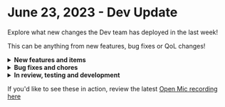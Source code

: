 # June 23, 2023 - Dev Update

Explore what new changes the Dev team has deployed in the last week!

This can be anything from new features, bug fixes or QoL changes!

<details>

<summary><strong>New features and items</strong></summary>

* Datto PSA webhooks
* Added Try/Catch statements to Jinja

</details>

<details>

<summary><strong>Bug fixes and chores</strong></summary>

* Fix tagged orgs not showing up in Trigger Context dropdown
* Added a cron job to prune acknowledge database notifications
* Fixed Datto PSA test action to use the version endpoint
* Fixed a bug when using SSL for the database integration

</details>

<details>

<summary><strong>In review, testing and development</strong></summary>

* Workflow execution normalization
* Crates marketplace backend refactored to use cloning system
* Action to parse HTML and XML
* Fix a bug where viewing workflow results before execution would causes the "Clucking Too Fast" error page to be shown
* Fix a bug where tag colors are being overwritten by the default color
* Fix for risky users detection sensor
* Improvements for form condition evaluation
* Read Only role to allow users to view things in rewst but not create or update anything

</details>

If you'd like to see these in action, review the latest [Open Mic recording here](../../roc-open-mics/roc-open-mics-north-america/2023-roc-open-mics/june-23rd-2023-will-the-real-aharon-chernin-please-stand-up.md)
